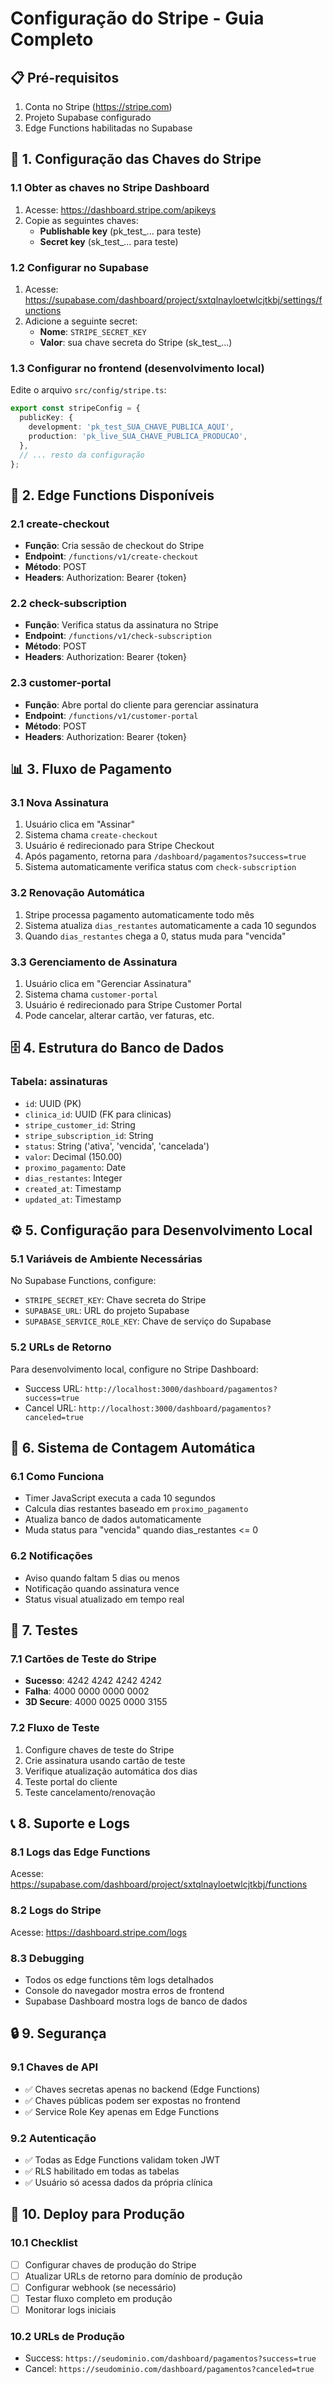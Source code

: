 
# Configuração do Stripe - Guia Completo

## 📋 Pré-requisitos

1. Conta no Stripe (https://stripe.com)
2. Projeto Supabase configurado
3. Edge Functions habilitadas no Supabase

## 🔑 1. Configuração das Chaves do Stripe

### 1.1 Obter as chaves no Stripe Dashboard

1. Acesse: https://dashboard.stripe.com/apikeys
2. Copie as seguintes chaves:
   - **Publishable key** (pk_test_... para teste)
   - **Secret key** (sk_test_... para teste)

### 1.2 Configurar no Supabase

1. Acesse: https://supabase.com/dashboard/project/sxtqlnayloetwlcjtkbj/settings/functions
2. Adicione a seguinte secret:
   - **Nome**: `STRIPE_SECRET_KEY`
   - **Valor**: sua chave secreta do Stripe (sk_test_...)

### 1.3 Configurar no frontend (desenvolvimento local)

Edite o arquivo `src/config/stripe.ts`:
```typescript
export const stripeConfig = {
  publicKey: {
    development: 'pk_test_SUA_CHAVE_PUBLICA_AQUI',
    production: 'pk_live_SUA_CHAVE_PUBLICA_PRODUCAO',
  },
  // ... resto da configuração
};
```

## 🚀 2. Edge Functions Disponíveis

### 2.1 create-checkout
- **Função**: Cria sessão de checkout do Stripe
- **Endpoint**: `/functions/v1/create-checkout`
- **Método**: POST
- **Headers**: Authorization: Bearer {token}

### 2.2 check-subscription
- **Função**: Verifica status da assinatura no Stripe
- **Endpoint**: `/functions/v1/check-subscription`
- **Método**: POST
- **Headers**: Authorization: Bearer {token}

### 2.3 customer-portal
- **Função**: Abre portal do cliente para gerenciar assinatura
- **Endpoint**: `/functions/v1/customer-portal`
- **Método**: POST
- **Headers**: Authorization: Bearer {token}

## 📊 3. Fluxo de Pagamento

### 3.1 Nova Assinatura
1. Usuário clica em "Assinar"
2. Sistema chama `create-checkout`
3. Usuário é redirecionado para Stripe Checkout
4. Após pagamento, retorna para `/dashboard/pagamentos?success=true`
5. Sistema automaticamente verifica status com `check-subscription`

### 3.2 Renovação Automática
1. Stripe processa pagamento automaticamente todo mês
2. Sistema atualiza `dias_restantes` automaticamente a cada 10 segundos
3. Quando `dias_restantes` chega a 0, status muda para "vencida"

### 3.3 Gerenciamento de Assinatura
1. Usuário clica em "Gerenciar Assinatura"
2. Sistema chama `customer-portal`
3. Usuário é redirecionado para Stripe Customer Portal
4. Pode cancelar, alterar cartão, ver faturas, etc.

## 🗄️ 4. Estrutura do Banco de Dados

### Tabela: assinaturas
- `id`: UUID (PK)
- `clinica_id`: UUID (FK para clinicas)
- `stripe_customer_id`: String
- `stripe_subscription_id`: String
- `status`: String ('ativa', 'vencida', 'cancelada')
- `valor`: Decimal (150.00)
- `proximo_pagamento`: Date
- `dias_restantes`: Integer
- `created_at`: Timestamp
- `updated_at`: Timestamp

## ⚙️ 5. Configuração para Desenvolvimento Local

### 5.1 Variáveis de Ambiente Necessárias
No Supabase Functions, configure:
- `STRIPE_SECRET_KEY`: Chave secreta do Stripe
- `SUPABASE_URL`: URL do projeto Supabase
- `SUPABASE_SERVICE_ROLE_KEY`: Chave de serviço do Supabase

### 5.2 URLs de Retorno
Para desenvolvimento local, configure no Stripe Dashboard:
- Success URL: `http://localhost:3000/dashboard/pagamentos?success=true`
- Cancel URL: `http://localhost:3000/dashboard/pagamentos?canceled=true`

## 🔄 6. Sistema de Contagem Automática

### 6.1 Como Funciona
- Timer JavaScript executa a cada 10 segundos
- Calcula dias restantes baseado em `proximo_pagamento`
- Atualiza banco de dados automaticamente
- Muda status para "vencida" quando dias_restantes <= 0

### 6.2 Notificações
- Aviso quando faltam 5 dias ou menos
- Notificação quando assinatura vence
- Status visual atualizado em tempo real

## 🧪 7. Testes

### 7.1 Cartões de Teste do Stripe
- **Sucesso**: 4242 4242 4242 4242
- **Falha**: 4000 0000 0000 0002
- **3D Secure**: 4000 0025 0000 3155

### 7.2 Fluxo de Teste
1. Configure chaves de teste do Stripe
2. Crie assinatura usando cartão de teste
3. Verifique atualização automática dos dias
4. Teste portal do cliente
5. Teste cancelamento/renovação

## 📞 8. Suporte e Logs

### 8.1 Logs das Edge Functions
Acesse: https://supabase.com/dashboard/project/sxtqlnayloetwlcjtkbj/functions

### 8.2 Logs do Stripe
Acesse: https://dashboard.stripe.com/logs

### 8.3 Debugging
- Todos os edge functions têm logs detalhados
- Console do navegador mostra erros de frontend
- Supabase Dashboard mostra logs de banco de dados

## 🔒 9. Segurança

### 9.1 Chaves de API
- ✅ Chaves secretas apenas no backend (Edge Functions)
- ✅ Chaves públicas podem ser expostas no frontend
- ✅ Service Role Key apenas em Edge Functions

### 9.2 Autenticação
- ✅ Todas as Edge Functions validam token JWT
- ✅ RLS habilitado em todas as tabelas
- ✅ Usuário só acessa dados da própria clínica

## 🚀 10. Deploy para Produção

### 10.1 Checklist
- [ ] Configurar chaves de produção do Stripe
- [ ] Atualizar URLs de retorno para domínio de produção
- [ ] Configurar webhook (se necessário)
- [ ] Testar fluxo completo em produção
- [ ] Monitorar logs iniciais

### 10.2 URLs de Produção
- Success: `https://seudominio.com/dashboard/pagamentos?success=true`
- Cancel: `https://seudominio.com/dashboard/pagamentos?canceled=true`
